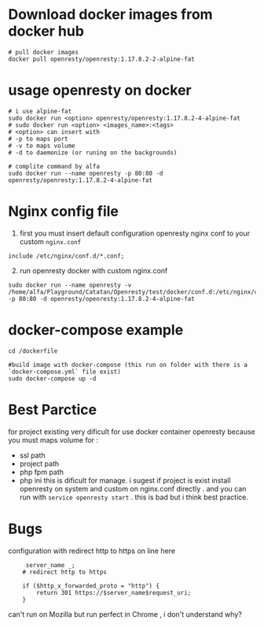 Download docker images from docker hub 
======================================
```
# pull docker images
docker pull openresty/openresty:1.17.8.2-2-alpine-fat
````

usage openresty on docker 
=========================
```
# i use alpine-fat 
sudo docker run <option> openresty/openresty:1.17.8.2-4-alpine-fat
# sudo docker run <option> <images_name>:<tags>
# <option> can insert with
# -p to maps port
# -v to maps volume
# -d to daemonize (or runing on the backgrounds)

# complite command by alfa
sudo docker run --name openresty -p 80:80 -d openresty/openresty:1.17.8.2-4-alpine-fat
```

Nginx config file 
==================
1. first you must insert default configuration openresty nginx conf to your custom `nginx.conf`
```
include /etc/nginx/conf.d/*.conf;
```
2. run openresty docker with custom nginx.conf
```
sudo docker run --name openresty -v /home/alfa/Playground/Catatan/Openresty/test/docker/conf.d:/etc/nginx/conf.d -p 80:80 -d openresty/openresty:1.17.8.2-4-alpine-fat
```

docker-compose example
========================
```
cd /dockerfile

#build image with docker-compose (this run on folder with there is a `docker-compose.yml` file exist)
sudo docker-compose up -d

```

Best Parctice
==============
for project existing very dificult for use docker container openresty because you must maps volume for :
- ssl path
- project path
- php fpm path 
- php ini
this is dificult for manage. i sugest if project is exist install openresty on system and custom on nginx.conf directly . and you can run with `service openresty start` . this is bad but i think best practice.

Bugs
======
configuration with redirect http to https on line here
```
     server_name _;
    # redirect http to https
    
    if ($http_x_forwarded_proto = "http") {
        return 301 https://$server_name$request_uri;
    }
```
can't run on Mozilla but run perfect in Chrome , i don't understand why?
